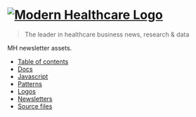 # [![Modern Healthcare Logo](http://www.modernhealthcare.com/images/mh-logo.gif 'Modern Healthcare Logo')](http://modernhealthcare.github.io)

> The leader in healthcare business news, research & data

MH newsletter assets.

- [Table of contents](http://modernhealthcare.github.io)
- [Docs](http://modernhealthcare.github.io/mh-docs/dist)
- [Javascript](http://modernhealthcare.github.io/mh-javascript/dist)
- [Patterns](http://modernhealthcare.github.io/mh-patterns/dist)
- [Logos](https://github.com/modernhealthcare/mh-logo/tree/master)
- [Newsletters](https://github.com/modernhealthcare/mh-newsletter)
- [Source files](https://github.com/modernhealthcare/mh-source/tree/master)
